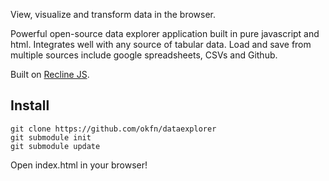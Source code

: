 View, visualize and transform data in the browser.

Powerful open-source data explorer application built in pure javascript and
html. Integrates well with any source of tabular data. Load and save from
multiple sources include google spreadsheets, CSVs and Github.

Built on [Recline JS](http://okfnlabs.org/recline/).

## Install

    git clone https://github.com/okfn/dataexplorer
    git submodule init
    git submodule update

Open index.html in your browser!

